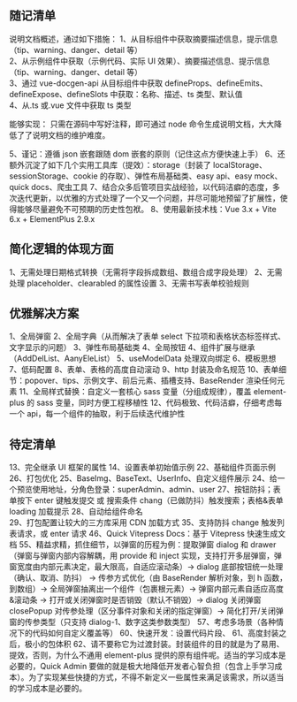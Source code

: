 ## 随记清单

说明文档概述，通过如下措施：
1、从目标组件中获取摘要描述信息，提示信息（tip、warning、danger、detail 等）  
2、从示例组件中获取（示例代码、实际 UI 效果）、摘要描述信息、提示信息（tip、warning、danger、detail 等）  
3、通过 vue-docgen-api 从目标组件中获取 defineProps、defineEmits、defineExpose、defineSlots 中获取：名称、描述、ts 类型、默认值  
4、从.ts 或.vue 文件中获取 ts 类型

能够实现：
只需在源码中写好注释，即可通过 node 命令生成说明文档，大大降低了了说明文档的维护难度。

5、谨记：遵循 json 嵌套跟随 dom 嵌套的原则（记住这点方便快速上手）
6、还额外沉淀了如下几个实用工具库（提效）：storage（封装了 localStorage、sessionStorage、cookie 的存取）、弹性布局基础类、easy api、easy mock、quick docs、爬虫工具
7、结合众多后管项目实战经验，以代码洁癖的态度，多次迭代更新，以优雅的方式处理了一个又一个问题，并尽可能地预留了扩展性，使得能够尽量避免不可预期的历史性包袱。
8、使用最新技术栈：Vue 3.x + Vite 6.x + ElementPlus 2.9.x

## 简化逻辑的体现方面

1、无需处理日期格式转换（无需将字段拆成数组、数组合成字段处理）
2、无需处理 placeholder、clearabled 的属性设置
3、无需书写表单校验规则

## 优雅解决方案

1、全局弹窗
2、全局字典（从而解决了表单 select 下拉项和表格状态标签样式、文字显示的问题）
3、弹性布局基础类
4、全局按钮
4、组件扩展与继承（AddDelList、AanyEleList）
5、useModelData 处理双向绑定
6、模板思想
7、低码配置
8、表单、表格的高度自动滚动
9、http 封装及命名规范
10、表单细节：popover、tips、示例文字、前后元素、插槽支持、BaseRender 渲染任何元素
11、全局样式替换：自定义一套核心 sass 变量（分组成规律），覆盖 element-plus 的 sass 变量，同时方便工程移植性
12、代码极致、代码洁癖，仔细考虑每一个 api，每一个组件的抽取，利于后续迭代维护性

## 待定清单

13、完全继承 UI 框架的属性
14、设置表单初始值示例
22、基础组件页面示例
26、打包优化
25、BaseImg、BaseText、UserInfo、自定义组件展示
24、给一个预览使用地址，分角色登录：superAdmin、admin、user
27、按钮防抖；表单按下 enter 键触发提交 或 搜索条件 chang（已做防抖）触发搜索；表格&表单 loading 加载提示
28、自动给组件命名  
29、打包配置让较大的三方库采用 CDN 加载方式
35、支持防抖 change 触发列表请求，或 enter 请求
46、Quick Vitepress Docs：基于 Vitepress 快速生成文档
55、精益求精，抓住细节，以弹窗的历程为例：提取弹窗 dialog 和 drawer（弹窗与弹窗内部内容解耦，用 provide 和 inject 实现，支持打开多层弹窗，弹窗宽度由内部元素决定，最大限高，自适应滚动条）-> dialog 底部按钮统一处理（确认、取消、防抖） -> 传参方式优化（由 BaseRender 解析对象，到 h 函数，到数组）-> 全局弹窗抽离出一个组件（包裹根元素）-> 弹窗内部元素自适应高度&滚动条 -> 打开或关闭弹窗时是否销毁（默认不销毁）-> dialog 关闭弹窗 closePopup 对传参处理（区分事件对象和关闭的指定弹窗）-> 简化打开/关闭弹窗的传参类型（只支持 dialog-1、数字这类参数类型）
57、考虑多场景（各种情况下的代码如何自定义覆盖等）
60、快速开发：设置代码片段、
61、高度封装之后，极小的包体积
62、请不要称它为过渡封装。封装组件的目的就是为了易用、提效，否则，为什么不通用 element-plus 提供的原有组件呢。适当的学习成本是必要的，Quick Admin 要做的就是极大地降低开发者心智负担（包含上手学习成本）。为了实现某些快捷的方式，不得不新定义一些属性来满足该需求，所以适当的学习成本是必要的。

